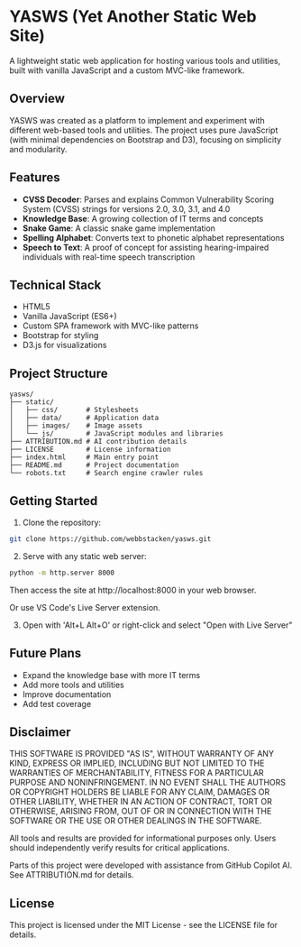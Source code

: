 # YASWS (Yet Another Static Web Site)

A lightweight static web application for hosting various tools and utilities, built with vanilla JavaScript and a custom MVC-like framework.

## Overview

YASWS was created as a platform to implement and experiment with different web-based tools and utilities. The project uses pure JavaScript (with minimal dependencies on Bootstrap and D3), focusing on simplicity and modularity.

## Features

- **CVSS Decoder**: Parses and explains Common Vulnerability Scoring System (CVSS) strings for versions 2.0, 3.0, 3.1, and 4.0
- **Knowledge Base**: A growing collection of IT terms and concepts
- **Snake Game**: A classic snake game implementation
- **Spelling Alphabet**: Converts text to phonetic alphabet representations
- **Speech to Text**: A proof of concept for assisting hearing-impaired individuals with real-time speech transcription

## Technical Stack

- HTML5
- Vanilla JavaScript (ES6+)
- Custom SPA framework with MVC-like patterns
- Bootstrap for styling
- D3.js for visualizations

## Project Structure

```
yasws/
├── static/
│   ├── css/       # Stylesheets
│   ├── data/      # Application data
│   ├── images/    # Image assets
│   └── js/        # JavaScript modules and libraries
├── ATTRIBUTION.md # AI contribution details
├── LICENSE        # License information
├── index.html     # Main entry point
├── README.md      # Project documentation
└── robots.txt     # Search engine crawler rules
```

## Getting Started

1. Clone the repository:
```bash
git clone https://github.com/webbstacken/yasws.git
```
2. Serve with any static web server:
```bash
python -m http.server 8000
```
Then access the site at http://localhost:8000 in your web browser.

Or use VS Code's Live Server extension.

3. Open with 'Alt+L Alt+O' or right-click and select "Open with Live Server"

## Future Plans

- Expand the knowledge base with more IT terms
- Add more tools and utilities
- Improve documentation
- Add test coverage

## Disclaimer

THIS SOFTWARE IS PROVIDED "AS IS", WITHOUT WARRANTY OF ANY KIND, EXPRESS OR IMPLIED, INCLUDING BUT NOT LIMITED TO THE WARRANTIES OF MERCHANTABILITY, FITNESS FOR A PARTICULAR PURPOSE AND NONINFRINGEMENT. IN NO EVENT SHALL THE AUTHORS OR COPYRIGHT HOLDERS BE LIABLE FOR ANY CLAIM, DAMAGES OR OTHER LIABILITY, WHETHER IN AN ACTION OF CONTRACT, TORT OR OTHERWISE, ARISING FROM, OUT OF OR IN CONNECTION WITH THE SOFTWARE OR THE USE OR OTHER DEALINGS IN THE SOFTWARE.

All tools and results are provided for informational purposes only. Users should independently verify results for critical applications.

Parts of this project were developed with assistance from GitHub Copilot AI. See ATTRIBUTION.md for details.

## License

This project is licensed under the MIT License - see the LICENSE file for details.